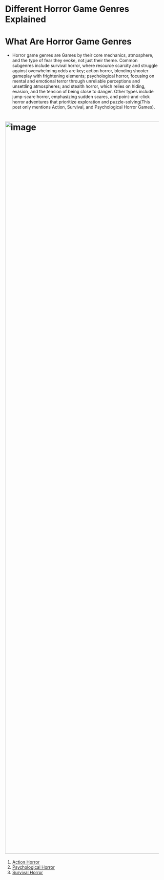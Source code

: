 # Different Horror Game Genres Explained
# What Are Horror Game Genres
- Horror game genres are Games by their core mechanics, atmosphere, and the type of fear they evoke, not just their theme. Common subgenres include survival horror, where resource scarcity and struggle against overwhelming odds are key; action horror, blending shooter gameplay with frightening elements; psychological horror, focusing on mental and emotional terror through unreliable perceptions and unsettling atmospheres; and stealth horror, which relies on hiding, evasion, and the tension of being close to danger. Other types include jump-scare horror, emphasizing sudden scares, and point-and-click horror adventures that prioritize exploration and puzzle-solving(This post only mentions Action, Survival, and Psychological Horror Games).

# <img width="3424" height="2400" alt="image" src="https://github.com/user-attachments/assets/71f43d6f-5a64-4dbf-919c-66d46a1c5a17" />

1. [Action Horror](https://github.com/Jaydan858/Horror-Game-Genres/blob/Action-Horror-Games/Action-Horror-Games.md)
2. [Psychological Horror](https://github.com/Jaydan858/Horror-Game-Genres/blob/Psychological-Horror-Games/README.md)
3. [Survival Horror](https://github.com/Jaydan858/Horror-Game-Genres/blob/Survival-Horror-Games/Survival-Horror-Games.md)
